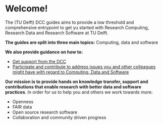 # Welcome!
The (TU Delft) DCC guides aims to provide a low threshold and comprehensive entrypoint to get yu started with Research Computing, Research Data and Research Software at TU Delft. 

**The guides are split into three main topics:**
Computing, data and software

**We also provide guidance on how to:**
- [Get support from the DCC](./04_About/04_About_DCC.html#how-we-work-and-support-our-community)
- [Participate and contribute to address issues you and other colleagues might have with regard to Computing, Data and Software]()

**Our mission is to provide hands on knowledge transfer, support and contributions that enable research with better data and software practices**.
In order for us to help you and others we work towards more:
- Openness
- FAIR data
- Open source research software
- Collaboration and community driven progress
